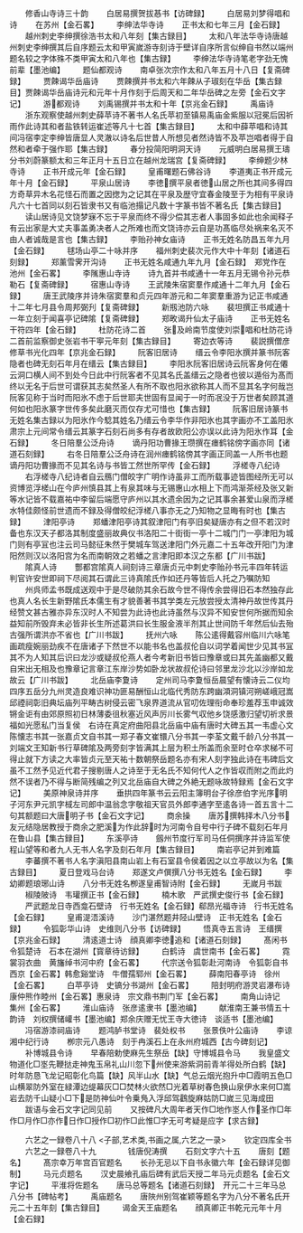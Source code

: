<!-- { "loadSidebar": true } -->
　　修香山寺诗三十韵
　　白居易撰贺拔惎书【访碑録】
　　白居易刘梦得唱和诗
　　在苏州【金石畧】
　　李绅法华寺诗
　　正书太和七年三月【金石録】
　　越州刺史李绅撰徐浩书太和八年刻【集古録目】
　　太和八年法华寺诗唐越州刺史李绅撰其后自序题云太和甲寅嵗游寺刻诗于壁详自序所言似绅自书然以端州题名较之字体殊不类甲寅太和八年也【集古録】
　　李绅法华寺诗笔老字劲无愧前辈【墨池编】
　　题仙都观诗
　　南卓张次宗作太和八年五月十八日【复斋碑録】
　　贾餗谒华岳庙诗
　　贾餗撰并书太和六年餗从子琡刻在华岳【集古録目】贾餗谒华岳庙诗元和元年十月作刻于后周天和二年华岳碑之左旁【金石文字记】
　　游都观诗
　　刘禹锡撰并书太和十年【京兆金石録】
　　禹庙诗
　　浙东观察使越州刺史薛苹诗不著书人名氏苹初至镇易禹庙金紫服以冠冕后因祈雨作此诗其和者盐铁转运崔述等凡十七首【集古録目】
　　太和中薛苹唱和诗其间冯宿李定李绅皆唐显人灵澈以诗名后世昔人所想见者然诗皆不及苹岂唱者得于自然和者牵于强作耶【集古録】
　　春分投简阳明洞天诗
　　元威明白居易撰王璹分书刘蔚篆额太和三年正月十五日立在越州龙瑞宫【复斋碑録】
　　李绅题少林寺诗
　　正书开成元年【金石録】
　　皇甫曙题石佛谷诗
　　李道夷正书开成元年十月【金石録】
　　平泉山居诗
　　李徳撰平泉者徳山居之所也其间多得四方奇草异木名花怪石而置之因揔为之记其在平泉及歴守宜春金陵至于为相有平泉诗凡六十七首同以刻石皆隶书又有临池搨记凡数十字篆书皆不著名氏【集古録目】
　　读山居诗见文饶梦寐不忘于平泉而终不得少偿其志者人事固多如此也余闻释子有云出家是大丈夫事盖勇决者人之所难也而文饶诗亦云自是功髙临尽处祸来名灭不由人者诚哉是言也【集古録】
　　李贻孙神女庙诗
　　正书无姓名防昌五年九月【金石録】
　　毬场山亭二十咏并序
　　福州刺史裴次元作大中十年刻【诸道石刻録】
　　郑薰雪霁开沟诗
　　正书无姓名咸通九年九月【金石録】　郑党作在池州【金石畧】
　　李隲惠山寺诗
　　诗九首并书咸通十一年五月无锡令孙元恭勒石【复斋碑録】
　　宿惠山寺诗
　　王武陵朱宿窦羣作咸通十二年九月【金石録】
　　唐王武陵序并诗朱宿窦羣和贞元四年游元和二年窦羣重游为记正书咸通十二年七月县令周邦弼刋【复斋碑録】
　　新剏池防六咏
　　裴坦撰正书咸通十一年立刻于闻喜亭记碑隂【复斋碑録】
　　郑畋谒升仙太子庙诗
　　正书无姓名干符四年【金石録】
　　杜防花诗二首
　　张及岭南节度使刘崇唱和杜防花诗二首前监察御史张岩书干寕元年刻【集古録目】
　　寄边衣等诗
　　裴説撰僧彦修草书光化四年【京兆金石録】
　　阮客旧居诗
　　缙云令李阳氷撰并篆书阮客隐者也碑无刻石年月在缙云【集古録目】
　　李阳氷阮客旧居诗云阮客身何在僊云洞口横人间不到处今日此中行阮客者不见其名氏盖缙云之隐者也彼以遁俗为髙而终以无名于后世可谓获其志矣然圣人有所不取也阳氷欲称其人而不显其名字何哉岂阮客见称于当时而阳氷不虑于后世耶夫世固有显闻于一时而冺没于万世者矣顾其道何如也阳氷篆字世传多矣此磨灭而仅存尤可惜也【集古録】
　　阮客旧居诗篆书无姓名集古録以为阳氷作今騐其姓名乃缙云令李华作非阳氷也其字画亦不工盖阳氷肃宗上元间常令缙云其篆字石刻石尚多有存者故欧阳公亦误以此诗为阳氷作耳【金石録】
　　冬日陪羣公泛舟诗
　　谪丹阳功曹掾王瓒撰在瘗鹤铭傍字画亦同【诸道石刻録】
　　右冬日陪羣公泛舟诗在润州瘗鹤铭傍其字画正同盖一人所书也题谪丹阳功曹掾而不见其名诗与书皆工然世所罕传【金石録】
　　浮槎寺八纪诗
　　右浮槎寺八纪诗者自云鴈门僧皎字广明作诗虽非工而所载事迹皆图经所无可以资博览浮槎山在今庐州慎县其上有泉其味与无锡惠山水相上下而鸿渐茶经及张又新等水记皆不载嘉祐中李留后端愿守庐州以其水遗余因为之记其事余甚爱山泉而浮槎水特佳颇怪前世遗而不録及得僧皎纪浮槎八事亦无之乃知物之显晦有时也【集古録】
　　津阳亭诗
　　郑蟠津阳亭诗其叙津阳门有亭旧矣疑唐亦有之但不若汉时备也东汉天子都洛其制度盛丽故典仪书洛阳二十街街一亭十二城门门一亭津阳为城门则有亭冝也注云司马懿征朱然于樊城车驾送津阳门外元嘉二十五年改开阳门为津阳然则汉以洛阳宫为名而南朝效之若蟠之言津阳即本汉之东都【广川书跋】
　　隂真人诗
　　酆都宫隂真人祠刻诗三章唐贞元中刺史李贻孙书元丰四年转运判官许安世即祠下尽阅其石谓此三诗真隂氏作如还丹等皆后人托之乃嘱防知
　　州呉师孟书既成送观中于是尽破防其余石故今世不得传余尝得旧石本然独存此也真人名长生新野隂氏本儒生有才貌善著书其学类左元放尝授太清神丹故世传其丹经赞文甚古雅亦异东汉时人不知尝为此诗也此诗虽然与汉异不知安世何所据而知余益知前所毁弃未必皆非长生所述葛洪曰长生服金液半剂其止世间防千年然后仙去殆古强所谓洪亦不省也【广川书跋】
　　抚州六咏
　　陈公逺得戴容州临川六咏笔画疏瘦婉丽劲疾不在唐诸子下然世不以能书名也盖叔伦自以词学着闻世少见其书冝其不为人知其后识曰龙沙或疑叔伦燕人者今考新旧书皆曰豫章或曰其先盖幽都又戴自宋出无相及也豫章记言章江东岸沙势如卧龙状故叔伦诗曰邻里龙沙北以沙岸如龙故云【广川书跋】
　　北岳庙李夐诗
　　定州司马李夐恒岳晨望有懐诗云二仪均四序五岳分九州灵造良难识神功匪易酬恒山北临代秀防东跨幽澒洞镇河朔嵯峨冠嵩邱禋祠彰旧典坛庙列平畴古树侵云密飞泉界道流从官叨佐理衔命奉珍羞荐玉申诚效锵金讵有由郊原照初日林薄委徂秋塞近风声厉川长雾气収他乡饶感激归望切祈求景福如光愿私门当复侯　右诗在真定府曲阳县北岳庙中庙有唐时大碑五其一韦虚心文陈懐志书其一张嘉贞文自书其一郑子春文崔镮八分书其一李荃文戴千龄八分书其一刘端文王知新书行草碑隂及两旁刻字皆满其上层为积土所盖而余至时仓卒求梯不可得止就下方读之大率皆贞元至天祐十数朝祭岳题名亦有宋人刻字独此诗在韦碑后文虽不工然予见近代君子搜剔唐人之诗至于无名氏不知何代人之作皆収而附之而此灼然不误者乃不得与断简残编之列又北岳庙自大碑之外絶无题咏故特録焉【金石文字记】
　　美原神泉诗并序
　　垂拱四年篆书云云阳主簿明台子徐彦伯字光序明子河东尹元凯字棫左司郎中温翁念字敬祖天官员外郎李通字至逺各诗一首五言十二句其额题曰大唐明子书【金石文字记】
　　商余操
　　唐苏撰韩择木八分书友元结隐居教授于商余之肥溪为作此辞时为河南令自号中行子碑不载刻石年月在鲁山县【集古録目】
　　东溪亭诗
　　劔州节度行军司马任侗撰序并诗监军使程山望等和者九人无书人名字及刻石年月【集古録目】
　　南岩亭记并到难篇
　　李蕃撰不著书人名字滇阳县南山岩上有石室县令侯着因之以立亭故以为名【集古録目】
　　夏日登戏马台诗
　　郑遂文卢僎撰八分书无姓名【金石録】
　　李幼卿题琅琊山诗
　　八分书无姓名栁遂皇甫智诗附【金石録】
　　无嵗月书跋
　　椒陵陂诗　韦瓘撰正书【金石録】
　　楠木歌　严武撰史俊行书【金石録】
　　严武题龙日寺西龛石壁诗　行书无姓名【金石録】郗昂光福寺诗　行书无姓名【金石録】
　　皇甫湜浯溪诗
　　沙门湛然题井陉山壁诗　正书无姓名【金石録】
　　令狐彰华山诗　史维则八分书【访碑録】
　　悟真寺五言诗　王缙撰【京兆金石録】
　　清逺道士诗　顔真卿李徳追和【诸道石刻録】
　　髙闲书令狐楚诗　石本在湖州【寳章待访録】
　　白鹤诗　虞世南书【金石畧】
　　霓裳羽衣曲　黄旛绰书河中府【金石畧】
　　代宗送令狐彰赴河南诗　令狐彰自书西京【金石畧】韩愈谿堂诗　牛僧孺郓州【金石畧】
　　薛南阳春亭诗　徐州【金石畧】
　　白苹亭诗　史镐分书湖州【金石畧】
　　陪封明府游灵岩瀑布诗　康仲熊作睦州【金石畧】惠泉诗　宗文鼎书荆门军【金石畧】
　　南角山诗记　集州【金石畧】
　　淮山庙诗　张彦逺隶书【墨池编】
　　献淮南王兼书情五十韵诗　刘权撰储巏书【墨池编】郑余庆赠无忧王寺大徳诗　谈适书【墨池编】
　　冯宿游漆祠庙诗
　　题鸿胪书堂诗　裴处权书
　　张景佚叶公庙诗
　　李谅湘中纪行诗
　　栁宗元八愚诗　刻于冉溪石上在永州府城西【古今碑刻记】
　　补博城县令诗
　　早春陪勅使麻先生祭岳【缺】守博城县令马
　　我皇盛文物道化□埊先鞭挞走神鬼玉帛礼山川忽下州使来游紫洞前青羊得处所白鹤【缺】时年防恳飞龙记昭彰化鸟篇【缺】风半山水【缺】气总云烟光抱升中□霞明五色□山横翠防外室在緑潭边缇幕灰□□焚林火欲然□光着草树春色换山泉伊水来何□嵩岩去防千山疑小□下是防神仙叶令乗鳬入浮邱驾鸖旋麻姑防□嵗三见海成田
　　跋语与金石文字记同见前
　　又按碑凡大周年者天作□地作埊人作圣作□年作□月作□亦作日作□授作□初作□此惟□字无可考疑是应字【求古録】

　　六艺之一録卷八十八
<子部,艺术类,书画之属,六艺之一录>
　　钦定四库全书
　　六艺之一録卷八十九　　　　钱唐倪涛撰
　　石刻文字六十五
　　唐刻【题名】
　　髙宗幸万年宫百官题名
　　长孙无忌以下自书永徽六年【金石録详见御制】
　　马元贞题名
　　汉史晨飨孔庙后碑有武后天授二年马元贞题名【金石文字记】
　　平淮将佐题名
　　唐马总等题名【诸道石刻録】　开元二十三年马总八分书【碑帖考】
　　禹庙题名
　　唐陜州别驾崔颖等题名字为八分不著名氏开元二十五年刻【集古録目】
　　谒金天王庙题名
　　顔真卿正书乾元元年十月【金石録】
